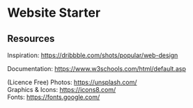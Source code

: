 # Website Starter

## Resources
Inspiration: https://dribbble.com/shots/popular/web-design  
  
Documentation: https://www.w3schools.com/html/default.asp  
  
(Licence Free)
Photos: https://unsplash.com/  
Graphics & Icons: https://icons8.com/  
Fonts: https://fonts.google.com/  
